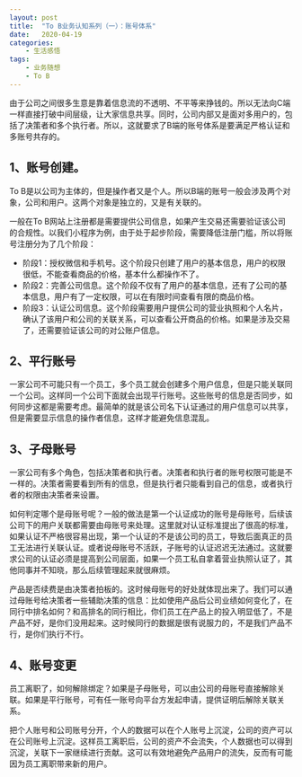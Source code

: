 ```yaml
---
layout: post
title:  "To B业务认知系列（一）：账号体系"
date:   2020-04-19
categories:
    - 生活感悟
tags:
    - 业务随想
    - To B
---
```

由于公司之间很多生意是靠着信息流的不透明、不平等来挣钱的。所以无法向C端一样直接打破中间层级，让大家信息共享。同时，公司内部又是面对多用户的，包括了决策者和多个执行者。所以，这就要求了B端的账号体系是要满足严格认证和多账号共存的。
  
## 1、账号创建。 
  
To B是以公司为主体的，但是操作者又是个人。所以B端的账号一般会涉及两个对象，公司和用户。这两个对象是独立的，又是有关联的。  
    
一般在To B网站上注册都是需要提供公司信息，如果产生交易还需要验证该公司的合规性。以我们小程序为例，由于处于起步阶段，需要降低注册门槛，所以将账号注册分为了几个阶段：  
- 阶段1：授权微信和手机号。这个阶段只创建了用户的基本信息，用户的权限很低，不能查看商品的价格，基本什么都操作不了。  
- 阶段2：完善公司信息。这个阶段不仅有了用户的基本信息，还有了公司的基本信息，用户有了一定权限，可以在有限时间查看有限的商品价格。  
- 阶段3：认证公司信息。这个阶段需要用户提供公司的营业执照和个人名片，确认了该用户和公司的关联关系，可以查看公开商品的价格。如果是涉及交易了，还需要验证该公司的对公账户信息。    
  
## 2、平行账号  
  
一家公司不可能只有一个员工，多个员工就会创建多个用户信息，但是只能关联同一个公司。这样同一个公司下面就会出现平行账号。这些账号的信息是否同步，如何同步这都是需要考虑。最简单的就是该公司名下认证通过的用户信息可以共享，但是需要显示信息的操作者信息，这样才能避免信息混乱。

## 3、子母账号  
  
一家公司有多个角色，包括决策者和执行者。决策者和执行者的账号权限可能是不一样的。决策者需要看到所有的信息，但是执行者只能看到自己的信息，或者执行者的权限由决策者来设置。  
  
如何判定哪个是母账号呢？一般的做法是第一个认证成功的账号是母账号，后续该公司下的用户关联都需要由母账号来处理。这里就对认证标准提出了很高的标准，如果认证不严格很容易出现，第一个认证的不是该公司的员工，导致后面真正的员工无法进行关联认证。或者说母账号不活跃，子账号的认证迟迟无法通过。这就要求公司的认证必须是提高到公司层面，如果一个员工私自拿着营业执照认证了，其他同事并不知晓，那么后续管理起来就很麻烦。
  
产品是否续费是由决策者拍板的。这时候母账号的好处就体现出来了。我们可以通过母账号给决策者一些辅助决策的信息：比如使用产品后公司业绩如何变化了，在同行中排名如何？和高排名的同行相比，你们员工在产品上的投入明显低了，不是产品不好，是你们没用起来。这时候同行的数据是很有说服力的，不是我们产品不行，是你们执行不行。

## 4、账号变更  
  
员工离职了，如何解除绑定？如果是子母账号，可以由公司的母账号直接解除关联。如果是平行账号，可有任一账号向平台方发起申请，提供证明后解除关联关系。  
  
把个人账号和公司账号分开，个人的数据可以在个人账号上沉淀，公司的资产可以在公司账号上沉淀。这样员工离职后，公司的资产不会流失，个人数据也可以得到沉淀，关联下一家继续进行贡献。这可以有效地避免产品用户的流失，反而有可能因为员工离职带来新的用户。

